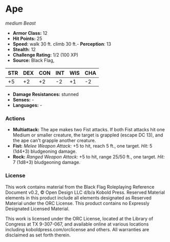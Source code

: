 # Ape

*medium* *Beast*

- **Armor Class:** 12
- **Hit Points:** 25 
- **Speed:** walk 30 ft. climb 30 ft.- **Perception**: 13
- **Stealth**: 12
- **Challenge Rating:** 1/2 (100 XP)
- **Source:** Black Flag,

| STR | DEX | CON | INT | WIS | CHA |
| --- | --- | --- | --- | --- | --- |
| +5 | +2 | +2 | -2 | +1 | -2 |

- **Damage Resistances:** stunned
- **Senses:** -
- **Languages:** -

### Actions

- **Multiattack:** The ape makes two Fist attacks. If both Fist attacks hit one Medium or smaller creature, the target is grappled (escape DC 13), and the ape can't grapple another creature.
- **Fist:** _Melee Weapon Attack:_ +5 to hit, reach 5 ft., one target. _Hit:_ 5 (1d4+3) bludgeoning damage.
- **Rock:** _Ranged Weapon Attack:_ +5 to hit, range 25/50 ft., one target. _Hit:_ 7 (1d8+3) bludgeoning damage.


### License

This work contains material from the Black Flag Roleplaying Reference Document v0.2, © Open Design LLC d/b/a Kobold Press. Reserved Material elements in this product include all elements designated as Reserved Material under the ORC License. This product contains no Expressly Designated Licensed Material.

This work is licensed under the ORC License, located at the Library of Congress at TX 9-307-067, and available online at various locations including koboldpress.com/orclicense and others. All warranties are disclaimed as set forth therein.
